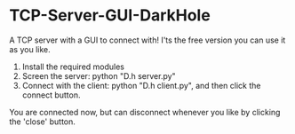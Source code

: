 # TCP-Server-GUI-DarkHole
A TCP server with a GUI to connect with! I'ts the free version you can use it as you like.

1. Install the required modules
2. Screen the server:
python "D.h server.py"
3. Connect with the client:
python "D.h client.py", and then click the connect button.

You are connected now, but can disconnect whenever you like by clicking the 'close' button.  
